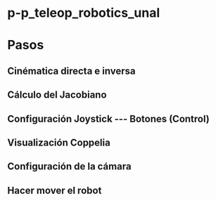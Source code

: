 # p-p_teleop_robotics_unal



# Pasos

## Cinématica directa e inversa
## Cálculo del Jacobiano

## Configuración Joystick --- Botones (Control)

## Visualización Coppelia

## Configuración de la cámara
## Hacer mover el robot
